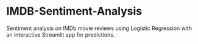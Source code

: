 # IMDB-Sentiment-Analysis
Sentiment analysis on IMDb movie reviews using Logistic Regression with an interactive Streamlit app for predictions.

